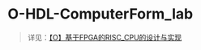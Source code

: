 # O-HDL-ComputerForm_lab

>详见：[【O】基于FPGA的RISC_CPU的设计与实现](https://mengze.top/[O]基于FPGA的RISC_CPU的设计与实现/)
